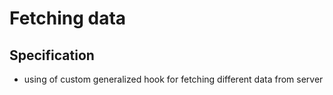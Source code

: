 # Fetching data

## Specification
* using of custom generalized hook for fetching different data from server
